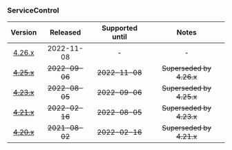 ### ServiceControl

| Version   | Released       | Supported until   | Notes                             |
|:---------:|:--------------:|:-----------------:|:---------------------------------:|
| [4.26.x](https://www.nuget.org/packages/Particular.PlatformSample.ServiceControl/4.26.0) | 2022-11-08     | -                 | -                                 |
| [~~4.25.x~~](https://www.nuget.org/packages/Particular.PlatformSample.ServiceControl/4.25.2) | ~~2022-09-06~~ | ~~2022-11-08~~    | ~~Superseded by 4.26.x~~          |
| [~~4.23.x~~](https://www.nuget.org/packages/Particular.PlatformSample.ServiceControl/4.23.0) | ~~2022-08-05~~ | ~~2022-09-06~~    | ~~Superseded by 4.25.x~~          |
| [~~4.21.x~~](https://www.nuget.org/packages/Particular.PlatformSample.ServiceControl/4.21.8) | ~~2022-02-16~~ | ~~2022-08-05~~    | ~~Superseded by 4.23.x~~          |
| [~~4.20.x~~](https://www.nuget.org/packages/Particular.PlatformSample.ServiceControl/4.20.3) | ~~2021-08-02~~ | ~~2022-02-16~~    | ~~Superseded by 4.21.x~~          |

